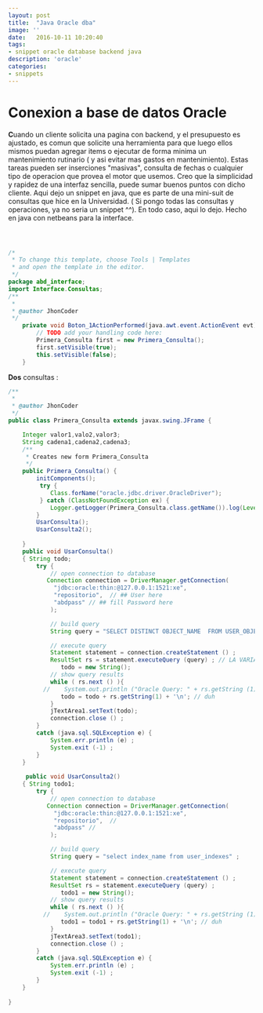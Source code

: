 ```yaml
---
layout: post
title:  "Java Oracle dba"
image: ''
date:   2016-10-11 10:20:40
tags:
- snippet oracle database backend java
description: 'oracle'
categories:
- snippets  
---
```


# Conexion a base de datos Oracle

**C**uando un cliente solicita una pagina con backend, y el presupuesto es ajustado, es comun que solicite una herramienta para que
luego ellos mismos puedan agregar items o ejecutar de forma minima un mantenimiento rutinario ( y asi evitar mas gastos en mantenimiento). Estas 
tareas pueden ser inserciones "masivas", consulta de fechas o cualquier tipo de operacion que provea el motor que usemos. Creo que la simplicidad y rapidez
de una interfaz sencilla, puede sumar buenos puntos con dicho cliente. Aqui dejo un snippet en java, que es parte de una mini-suit de consultas que hice en la Universidad. ( Si pongo todas las consultas y operaciones, ya no seria un snippet ^^). En todo caso, aqui lo dejo. Hecho en java con netbeans para la interface. 

````java



/*
 * To change this template, choose Tools | Templates
 * and open the template in the editor.
 */
package abd_interface;
import Interface.Consultas;
/**
 *
 * @author JhonCoder
 */
    private void Boton_1ActionPerformed(java.awt.event.ActionEvent evt) {                                        
        // TODO add your handling code here:
        Primera_Consulta first = new Primera_Consulta();
        first.setVisible(true);
        this.setVisible(false);              
    } 

````

**Dos** consultas :

````java
/**
 *
 * @author JhonCoder
 */
public class Primera_Consulta extends javax.swing.JFrame {

    Integer valor1,valo2,valor3;
    String cadena1,cadena2,cadena3;
    /**
     * Creates new form Primera_Consulta
     */
    public Primera_Consulta() {
        initComponents();
         try {
            Class.forName("oracle.jdbc.driver.OracleDriver");       
         } catch (ClassNotFoundException ex) {
            Logger.getLogger(Primera_Consulta.class.getName()).log(Level.SEVERE, null, ex);
        }
        UsarConsulta();
        UsarConsulta2();
         
    }
    public void UsarConsulta()
    { String todo;
        try {
            // open connection to database
           Connection connection = DriverManager.getConnection(
             "jdbc:oracle:thin:@127.0.0.1:1521:xe",
             "repositorio",  // ## User here
             "abdpass" // ## fill Password here
            );

            // build query
            String query = "SELECT DISTINCT OBJECT_NAME  FROM USER_OBJECTS  WHERE OBJECT_TYPE = 'TABLE'" ; // LA ORDEN

            // execute query
            Statement statement = connection.createStatement () ;
            ResultSet rs = statement.executeQuery (query) ; // LA VARIABLE QUE TIENE EL RESULTADO 
               todo = new String();
            // show query results
            while ( rs.next () ){
          //    System.out.println ("Oracle Query: " + rs.getString (1)) ;
               todo = todo + rs.getString(1) + '\n'; // duh
            }
            jTextArea1.setText(todo);
            connection.close () ;
        }
        catch (java.sql.SQLException e) {
            System.err.println (e) ;
            System.exit (-1) ;
        }
    }
    
     public void UsarConsulta2()
    { String todo1;
        try {
            // open connection to database
           Connection connection = DriverManager.getConnection(
             "jdbc:oracle:thin:@127.0.0.1:1521:xe",
             "repositorio",  // 
             "abdpass" // 
            );

            // build query
            String query = "select index_name from user_indexes" ;

            // execute query
            Statement statement = connection.createStatement () ;
            ResultSet rs = statement.executeQuery (query) ; 
               todo1 = new String();
            // show query results
            while ( rs.next () ){
          //    System.out.println ("Oracle Query: " + rs.getString (1)) ;
               todo1 = todo1 + rs.getString(1) + '\n'; // duh
            }
            jTextArea3.setText(todo1);
            connection.close () ;
        }
        catch (java.sql.SQLException e) {
            System.err.println (e) ;
            System.exit (-1) ;
        }
    }
                
}



````




